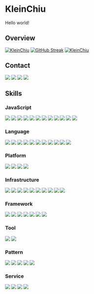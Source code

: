 # KleinChiu

Hello world!

## Overview

[![KleinChiu](https://github-readme-stats.vercel.app/api?username=kleinchiu&show_icons=true&theme=nord)](https://github.com/anuraghazra/github-readme-stats)
[![GitHub Streak](https://streak-stats.demolab.com/?user=kleinchiu&theme=nord)](https://git.io/streak-stats)
[![KleinChiu](https://github-readme-stats.vercel.app/api/top-langs/?username=kleinchiu&langs_count=10&layout=compact&card_width=445&theme=nord)](https://github.com/anuraghazra/github-readme-stats)

## Contact

[![](https://img.shields.io/badge/LinkedIn-KleinChiu-0A66C2?logo=LinkedIn&logoColor=0A66C2)](https://jp.linkedin.com/in/klein-c-2644851b0)
[![](https://img.shields.io/badge/Medium-%40kleinc%2E-000000?logo=Medium&logoColor=000000)](https://medium.com/%40kleinc%2E)
[![](https://img.shields.io/badge/GitHub-KleinChiu-222222?logo=GitHub&logoColor=222222)](https://kleinchiu.github.io/KleinChiu/)
[![](https://img.shields.io/badge/Adobe%20Lightroom-Klein%20Chiu-31A8FF?logo=Adobe%20Lightroom&logoColor=31A8FF)](https://kleinchiu1030.myportfolio.com)

## Skills

### JavaScript

![](https://img.shields.io/badge/JavaScript-%E2%98%85%E2%98%85%E2%98%85%E2%98%85%E2%98%86-F7DF1E?logo=JavaScript&logoColor=F7DF1E)
![](https://img.shields.io/badge/TypeScript-%E2%98%85%E2%98%85%E2%98%85%E2%98%85%E2%98%86-3178C6?logo=TypeScript&logoColor=3178C6)
![](https://img.shields.io/badge/PureScript-%E2%98%85%E2%98%85%E2%98%86%E2%98%86%E2%98%86-14161A?logo=PureScript&logoColor=14161A)
![](https://img.shields.io/badge/AssemblyScript-%E2%98%85%E2%98%85%E2%98%86%E2%98%86%E2%98%86-007AAC?logo=AssemblyScript&logoColor=007AAC)
![](https://img.shields.io/badge/React-%E2%98%85%E2%98%85%E2%98%85%E2%98%86%E2%98%86-61DAFB?logo=React&logoColor=61DAFB)
![](https://img.shields.io/badge/React%20Router-%E2%98%85%E2%98%85%E2%98%85%E2%98%86%E2%98%86-CA4245?logo=React%20Router&logoColor=CA4245)
![](https://img.shields.io/badge/React%20Hook%20Form-%E2%98%85%E2%98%85%E2%98%85%E2%98%86%E2%98%86-EC5990?logo=React%20Hook%20Form&logoColor=EC5990)
![](https://img.shields.io/badge/Vue.js-%E2%98%85%E2%98%85%E2%98%85%E2%98%85%E2%98%86-4FC08D?logo=Vue.js&logoColor=4FC08D)
![](https://img.shields.io/badge/Vuetify-%E2%98%85%E2%98%85%E2%98%85%E2%98%86%E2%98%86-1867C0?logo=Vuetify&logoColor=1867C0)
![](https://img.shields.io/badge/Vite-%E2%98%85%E2%98%85%E2%98%85%E2%98%86%E2%98%86-646CFF?logo=Vite&logoColor=646CFF)
![](https://img.shields.io/badge/Webpack-%E2%98%85%E2%98%85%E2%98%85%E2%98%86%E2%98%86-8DD6F9?logo=Webpack&logoColor=8DD6F9)
![](https://img.shields.io/badge/Jest-%E2%98%85%E2%98%85%E2%98%85%E2%98%86%E2%98%86-C21325?logo=Jest&logoColor=C21325)

### Language

![](https://img.shields.io/badge/C%20Sharp-%E2%98%85%E2%98%85%E2%98%85%E2%98%85%E2%98%86-239120?logo=C%20Sharp&logoColor=239120)
![](https://img.shields.io/badge/Go-%E2%98%85%E2%98%85%E2%98%85%E2%98%86%E2%98%86-00ADD8?logo=Go&logoColor=00ADD8)
![](https://img.shields.io/badge/Haskell-%E2%98%85%E2%98%85%E2%98%86%E2%98%86%E2%98%86-5D4F85?logo=Haskell&logoColor=5D4F85)
![](https://img.shields.io/badge/Solidity-%E2%98%85%E2%98%86%E2%98%86%E2%98%86%E2%98%86-363636?logo=Solidity&logoColor=363636)
![](https://img.shields.io/badge/Kotlin-%E2%98%85%E2%98%85%E2%98%85%E2%98%86%E2%98%86-7F52FF?logo=Kotlin&logoColor=7F52FF)
![](https://img.shields.io/badge/Less-%E2%98%85%E2%98%85%E2%98%85%E2%98%86%E2%98%86-1D365D?logo=Less&logoColor=1D365D)
![](https://img.shields.io/badge/Pug-%E2%98%85%E2%98%85%E2%98%85%E2%98%86%E2%98%86-A86454?logo=Pug&logoColor=A86454)
![](https://img.shields.io/badge/PHP-%E2%98%85%E2%98%85%E2%98%86%E2%98%86%E2%98%86-777BB4?logo=PHP&logoColor=777BB4)
![](https://img.shields.io/badge/Python-%E2%98%85%E2%98%85%E2%98%86%E2%98%86%E2%98%86-3776AB?logo=Python&logoColor=3776AB)
![](https://img.shields.io/badge/C-%E2%98%85%E2%98%86%E2%98%86%E2%98%86%E2%98%86-A8B9CC?logo=C&logoColor=A8B9CC)
![](https://img.shields.io/badge/C++-%E2%98%85%E2%98%86%E2%98%86%E2%98%86%E2%98%86-00599C?logo=C++&logoColor=00599C)

### Platform

![](https://img.shields.io/badge/Android-%E2%98%85%E2%98%86%E2%98%86%E2%98%86%E2%98%86-3DDC84?logo=Android&logoColor=3DDC84)
![](https://img.shields.io/badge/Node.js-%E2%98%85%E2%98%86%E2%98%86%E2%98%86%E2%98%86-339933?logo=Node.js&logoColor=339933)
![](https://img.shields.io/badge/.NET-%E2%98%85%E2%98%85%E2%98%85%E2%98%86%E2%98%86-512BD4?logo=.NET&logoColor=512BD4)
![](https://img.shields.io/badge/Raspberry%20Pi-%E2%98%85%E2%98%86%E2%98%86%E2%98%86%E2%98%86-A22846?logo=Raspberry%20Pi&logoColor=A22846)

### Infrastructure

![](https://img.shields.io/badge/Docker-%E2%98%85%E2%98%85%E2%98%86%E2%98%86%E2%98%86-2496ED?logo=Docker&logoColor=2496ED)
![](https://img.shields.io/badge/Terraform-%E2%98%85%E2%98%85%E2%98%86%E2%98%86%E2%98%86-7B42BC?logo=Terraform&logoColor=7B42BC)
![](https://img.shields.io/badge/Ansible-%E2%98%85%E2%98%85%E2%98%86%E2%98%86%E2%98%86-EE0000?logo=Ansible&logoColor=EE0000)
![](https://img.shields.io/badge/PostgreSQL-%E2%98%85%E2%98%85%E2%98%85%E2%98%86%E2%98%86-4169E1?logo=PostgreSQL&logoColor=4169E1)
![](https://img.shields.io/badge/MySQL-%E2%98%85%E2%98%85%E2%98%86%E2%98%86%E2%98%86-4479A1?logo=MySQL&logoColor=4479A1)
![](https://img.shields.io/badge/Microsoft%20SQL%20Server-%E2%98%85%E2%98%85%E2%98%86%E2%98%86%E2%98%86-CC2927?logo=Microsoft%20SQL%20Server&logoColor=CC2927)
![](https://img.shields.io/badge/MongoDB-%E2%98%85%E2%98%85%E2%98%86%E2%98%86%E2%98%86-47A248?logo=MongoDB&logoColor=47A248)
![](https://img.shields.io/badge/CockroachDB-%E2%98%85%E2%98%86%E2%98%86%E2%98%86%E2%98%86-6933FF?logo=Cockroach%20Labs&logoColor=6933FF)
![](https://img.shields.io/badge/Dgraph-%E2%98%85%E2%98%86%E2%98%86%E2%98%86%E2%98%86-E50695?logo=Dgraph&logoColor=E50695)
![](https://img.shields.io/badge/Apache-%E2%98%85%E2%98%85%E2%98%86%E2%98%86%E2%98%86-D22128?logo=Apache&logoColor=D22128)

### Framework

![](https://img.shields.io/badge/WPF-%E2%98%85%E2%98%85%E2%98%86%E2%98%86%E2%98%86-undefined?logo=WPF&logoColor=brightgreen)
![](https://img.shields.io/badge/UWP-%E2%98%85%E2%98%86%E2%98%86%E2%98%86%E2%98%86-undefined?logo=UWP&logoColor=brightgreen)
![](https://img.shields.io/badge/Flask-%E2%98%85%E2%98%85%E2%98%85%E2%98%86%E2%98%86-000000?logo=Flask&logoColor=000000)
![](https://img.shields.io/badge/Express-%E2%98%85%E2%98%85%E2%98%86%E2%98%86%E2%98%86-000000?logo=Express&logoColor=000000)
![](https://img.shields.io/badge/pandas-%E2%98%85%E2%98%86%E2%98%86%E2%98%86%E2%98%86-150458?logo=pandas&logoColor=150458)
![](https://img.shields.io/badge/TensorFlow-%E2%98%85%E2%98%86%E2%98%86%E2%98%86%E2%98%86-FF6F00?logo=TensorFlow&logoColor=FF6F00)
![](https://img.shields.io/badge/Qiskit-%E2%98%85%E2%98%86%E2%98%86%E2%98%86%E2%98%86-6929C4?logo=Qiskit&logoColor=6929C4)

### Tool

![](https://img.shields.io/badge/Git-%E2%98%85%E2%98%85%E2%98%85%E2%98%85%E2%98%86-F05032?logo=Git&logoColor=F05032)
![](https://img.shields.io/badge/Conventional%20Commits-%E2%98%85%E2%98%85%E2%98%85%E2%98%85%E2%98%86-FE5196?logo=Conventional%20Commits&logoColor=FE5196)

### Pattern

![](https://img.shields.io/badge/Object%20Orientation-%E2%98%85%E2%98%85%E2%98%85%E2%98%85%E2%98%86-undefined?logo=Object%20Orientation&logoColor=brightgreen)
![](https://img.shields.io/badge/Function%20Programming-%E2%98%85%E2%98%85%E2%98%85%E2%98%85%E2%98%86-undefined?logo=Function%20Programming&logoColor=brightgreen)
![](https://img.shields.io/badge/MVVM-%E2%98%85%E2%98%85%E2%98%85%E2%98%85%E2%98%86-undefined?logo=MVVM&logoColor=brightgreen)
![](https://img.shields.io/badge/MVC-%E2%98%85%E2%98%85%E2%98%85%E2%98%85%E2%98%86-undefined?logo=MVC&logoColor=brightgreen)
![](https://img.shields.io/badge/OpenAPI-%E2%98%85%E2%98%85%E2%98%85%E2%98%86%E2%98%86-undefined?logo=OpenAPI%20Initiative&logoColor=brightgreen)

### Service

![](https://img.shields.io/badge/GitHub-%E2%98%85%E2%98%85%E2%98%85%E2%98%85%E2%98%86-181717?logo=GitHub&logoColor=181717)
![](https://img.shields.io/badge/GitHub%20Actions-%E2%98%85%E2%98%85%E2%98%85%E2%98%86%E2%98%86-2088FF?logo=GitHub%20Actions&logoColor=2088FF)
![](https://img.shields.io/badge/Azure%20Functions-%E2%98%85%E2%98%85%E2%98%86%E2%98%86%E2%98%86-0062AD?logo=Azure%20Functions&logoColor=0062AD)
![](https://img.shields.io/badge/Microsoft%20Azure-%E2%98%85%E2%98%86%E2%98%86%E2%98%86%E2%98%86-0078D4?logo=Microsoft%20Azure&logoColor=0078D4)
